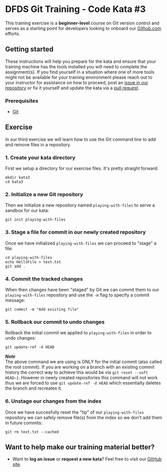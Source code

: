 DFDS Git Training - Code Kata #3
======================================

This training exercise is a **beginner-level** course on Git version control and serves as a starting point for developers looking to onboard our [Github.com](https://github.com/dfds) efforts.

## Getting started
These instructions will help you prepare for the kata and ensure that your training machine has the tools installed you will need to complete the assignment(s). If you find yourself in a situation where one of more tools might not be available for your training environment please reach out to your instructor for assistance on how to proceed, post an [issue in our repository](https://github.com/dfds/dojo/issues) or fix it yourself and update the kata via a [pull request](https://github.com/dfds/dojo/pulls).

### Prerequisites
* [Git](https://git-scm.com/downloads)


## Exercise
In our third exercise we will learn how to use the Git command line to add and remove files in a repository.

### 1. Create your kata directory
First we setup a directory for our exercise files. It's pretty straight forward:

```
mkdir kata3
cd kata3
```

### 2. Initialize a new Git repository
Then we initialize a new repository named `playing-with-files` to serve a sandbox for our kata:

```
git init playing-with-files
```

### 3. Stage a file for commit in our newly created repository
Once we have initialized `playing-with-files` we can proceed to "stage" a file:

```
cd playing-with-files
echo HelloFile > text.txt
git add .
```

### 4. Commit the tracked changes
When then changes have been "staged" by Git we can commit them to our `playing-with-files` repository and use the `-m` flag to specify a commit message:

```
git commit -m "Add existing file"
```

### 5. Rollback our commit to undo changes
Rollback the initial commit we applied to `playing-with-files` in order to undo changes:

```
git update-ref -d HEAD
```

***Note*** <br/>
The above command we are using is ONLY for the initial commit (also called the root commit). If you are working on a branch with an existing commit history the correct way to achieve this would be via `git reset --soft HEAD~1`. However in newly created repositories this command will not work thus we are forced to use `git update-ref -d HEAD` which essentially deletes the branch and recreates it.

### 6. Unstage our changes from the index
Once we have succesfully reset the "tip" of our `playing-with-files` repository we can safely remove file(s) from the index so we don't add them in future commits:
 
```
git rm text.txt --cached
```

## Want to help make our training material better?
 * Want to **log an issue** or **request a new kata**? Feel free to visit our [GitHub site](https://github.com/dfds/dojo/issues).
